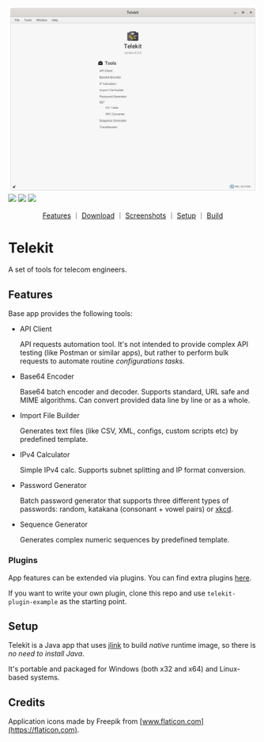 ![](.screenshots/welcome.png)
![](https://img.shields.io/github/license/mkpaz/telekit)
![](https://img.shields.io/github/v/release/mkpaz/telekit)
![](https://img.shields.io/github/last-commit/mkpaz/telekit/dev)

<p align="center">
  <a href="https://github.com/mkpaz/telekit#features">Features</a> &#65372;
  <a href="https://github.com/mkpaz/telekit/releases">Download</a> &#65372;
  <a href="https://github.com/mkpaz/telekit/tree/master/.screenshots">Screenshots</a> &#65372;
  <a href="https://github.com/mkpaz/telekit#setup">Setup</a> &#65372;
  <a href="https://github.com/mkpaz/telekit/tree/master/BUILD.md">Build</a>
</p>

# Telekit

A set of tools for telecom engineers.

## Features

Base app provides the following tools:

- API Client

  API requests automation tool. It's not intended to provide complex API testing (like Postman or similar apps), but rather to perform bulk requests to
  automate routine _configurations tasks_.

- Base64 Encoder

  Base64 batch encoder and decoder. Supports standard, URL safe and MIME algorithms. Can convert provided data line by line or as a whole.

- Import File Builder

  Generates text files (like CSV, XML, configs, custom scripts etc) by predefined template.

- IPv4 Calculator

  Simple IPv4 calc. Supports subnet splitting and IP format conversion.

- Password Generator

  Batch password generator that supports three different types of passwords: random, katakana (consonant + vowel pairs) or [xkcd](https://imgs.xkcd.com/comics/password_strength.png).

- Sequence Generator

  Generates complex numeric sequences by predefined template.

### Plugins

App features can be extended via plugins. You can find extra plugins [here](https://github.com/mkpaz/telekit-plugins).

If you want to write your own plugin, clone this repo and use `telekit-plugin-example` as the starting point.

## Setup

Telekit is a Java app that uses [jlink](https://docs.oracle.com/javase/9/tools/jlink.htm) to build *native* runtime
image, so there is *no need to install Java*.

It's portable and packaged for Windows (both x32 and x64) and Linux-based systems.

## Credits

Application icons made by Freepik from [www.flaticon.com](https://flaticon.com).
